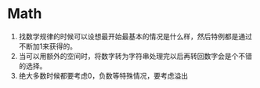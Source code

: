 # Math

1. 找数学规律的时候可以设想最开始最基本的情况是什么样，然后特例都是通过不断加1来获得的。
2. 当可以用额外的空间时，将数字转为字符串处理完以后再转回数字会是个不错的选择。
3. 绝大多数时候都要考虑0，负数等特殊情况，要考虑溢出